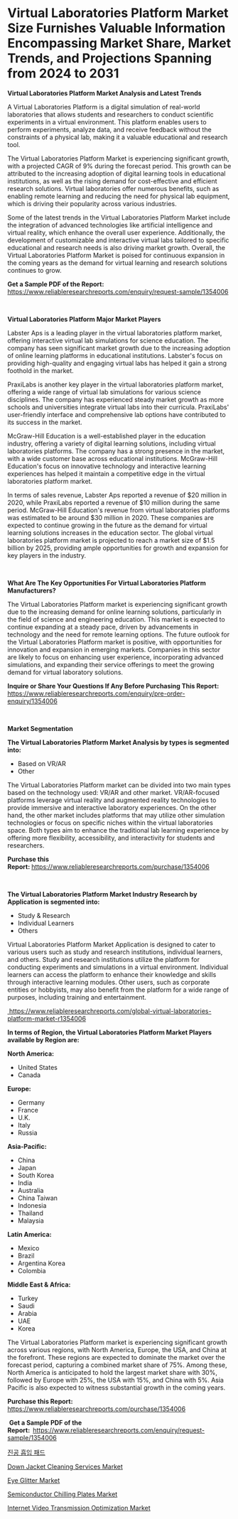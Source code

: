 <p><h1>Virtual Laboratories Platform Market Size Furnishes Valuable Information Encompassing Market Share, Market Trends, and Projections Spanning from 2024 to 2031</h1></p><p><strong>Virtual Laboratories Platform Market Analysis and Latest Trends</strong></p>
<p><p>A Virtual Laboratories Platform is a digital simulation of real-world laboratories that allows students and researchers to conduct scientific experiments in a virtual environment. This platform enables users to perform experiments, analyze data, and receive feedback without the constraints of a physical lab, making it a valuable educational and research tool.</p><p>The Virtual Laboratories Platform Market is experiencing significant growth, with a projected CAGR of 9% during the forecast period. This growth can be attributed to the increasing adoption of digital learning tools in educational institutions, as well as the rising demand for cost-effective and efficient research solutions. Virtual laboratories offer numerous benefits, such as enabling remote learning and reducing the need for physical lab equipment, which is driving their popularity across various industries.</p><p>Some of the latest trends in the Virtual Laboratories Platform Market include the integration of advanced technologies like artificial intelligence and virtual reality, which enhance the overall user experience. Additionally, the development of customizable and interactive virtual labs tailored to specific educational and research needs is also driving market growth. Overall, the Virtual Laboratories Platform Market is poised for continuous expansion in the coming years as the demand for virtual learning and research solutions continues to grow.</p></p>
<p><strong>Get a Sample PDF of the Report:&nbsp;</strong> <a href="https://www.reliableresearchreports.com/enquiry/request-sample/1354006">https://www.reliableresearchreports.com/enquiry/request-sample/1354006</a></p>
<p>&nbsp;</p>
<p><strong>Virtual Laboratories Platform Major Market Players</strong></p>
<p><p>Labster Aps is a leading player in the virtual laboratories platform market, offering interactive virtual lab simulations for science education. The company has seen significant market growth due to the increasing adoption of online learning platforms in educational institutions. Labster's focus on providing high-quality and engaging virtual labs has helped it gain a strong foothold in the market.</p><p>PraxiLabs is another key player in the virtual laboratories platform market, offering a wide range of virtual lab simulations for various science disciplines. The company has experienced steady market growth as more schools and universities integrate virtual labs into their curricula. PraxiLabs' user-friendly interface and comprehensive lab options have contributed to its success in the market.</p><p>McGraw-Hill Education is a well-established player in the education industry, offering a variety of digital learning solutions, including virtual laboratories platforms. The company has a strong presence in the market, with a wide customer base across educational institutions. McGraw-Hill Education's focus on innovative technology and interactive learning experiences has helped it maintain a competitive edge in the virtual laboratories platform market.</p><p>In terms of sales revenue, Labster Aps reported a revenue of $20 million in 2020, while PraxiLabs reported a revenue of $10 million during the same period. McGraw-Hill Education's revenue from virtual laboratories platforms was estimated to be around $30 million in 2020. These companies are expected to continue growing in the future as the demand for virtual learning solutions increases in the education sector. The global virtual laboratories platform market is projected to reach a market size of $1.5 billion by 2025, providing ample opportunities for growth and expansion for key players in the industry.</p></p>
<p>&nbsp;</p>
<p><strong>What Are The Key Opportunities For Virtual Laboratories Platform Manufacturers?</strong></p>
<p><p>The Virtual Laboratories Platform market is experiencing significant growth due to the increasing demand for online learning solutions, particularly in the field of science and engineering education. This market is expected to continue expanding at a steady pace, driven by advancements in technology and the need for remote learning options. The future outlook for the Virtual Laboratories Platform market is positive, with opportunities for innovation and expansion in emerging markets. Companies in this sector are likely to focus on enhancing user experience, incorporating advanced simulations, and expanding their service offerings to meet the growing demand for virtual laboratory solutions.</p></p>
<p><strong>Inquire or Share Your Questions If Any Before Purchasing This Report:</strong> <a href="https://www.reliableresearchreports.com/enquiry/pre-order-enquiry/1354006">https://www.reliableresearchreports.com/enquiry/pre-order-enquiry/1354006</a></p>
<p>&nbsp;</p>
<p><strong>Market Segmentation</strong></p>
<p><strong>The Virtual Laboratories Platform Market Analysis by types is segmented into:</strong></p>
<p><ul><li>Based on VR/AR</li><li>Other</li></ul></p>
<p><p>The Virtual Laboratories Platform market can be divided into two main types based on the technology used: VR/AR and other market. VR/AR-focused platforms leverage virtual reality and augmented reality technologies to provide immersive and interactive laboratory experiences. On the other hand, the other market includes platforms that may utilize other simulation technologies or focus on specific niches within the virtual laboratories space. Both types aim to enhance the traditional lab learning experience by offering more flexibility, accessibility, and interactivity for students and researchers.</p></p>
<p><strong>Purchase this Report:&nbsp;</strong><a href="https://www.reliableresearchreports.com/purchase/1354006">https://www.reliableresearchreports.com/purchase/1354006</a></p>
<p>&nbsp;</p>
<p><strong>The Virtual Laboratories Platform Market Industry Research by Application is segmented into:</strong></p>
<p><ul><li>Study & Research</li><li>Individual Learners</li><li>Others</li></ul></p>
<p><p>Virtual Laboratories Platform Market Application is designed to cater to various users such as study and research institutions, individual learners, and others. Study and research institutions utilize the platform for conducting experiments and simulations in a virtual environment. Individual learners can access the platform to enhance their knowledge and skills through interactive learning modules. Other users, such as corporate entities or hobbyists, may also benefit from the platform for a wide range of purposes, including training and entertainment.</p></p>
<p><a href="https://www.reliableresearchreports.com/global-virtual-laboratories-platform-market-r1354006">&nbsp;https://www.reliableresearchreports.com/global-virtual-laboratories-platform-market-r1354006</a></p>
<p><strong>In terms of Region, the Virtual Laboratories Platform Market Players available by Region are:</strong></p>
<p>
    <p> <strong> North America: </strong>
        <ul>
            <li>United States</li>
            <li>Canada</li>
        </ul>
        </p> 
    <p> <strong> Europe: </strong>
        <ul>
            <li>Germany</li>
            <li>France</li>
            <li>U.K.</li>
            <li>Italy</li>
            <li>Russia</li>
        </ul>
        </p> 
    <p> <strong> Asia-Pacific: </strong>
        <ul>
            <li>China</li>
            <li>Japan</li>
            <li>South Korea</li>
            <li>India</li>
            <li>Australia</li>
            <li>China Taiwan</li>
            <li>Indonesia</li>
            <li>Thailand</li>
            <li>Malaysia</li>
        </ul>
        </p> 
    <p> <strong> Latin America: </strong>
        <ul>
            <li>Mexico</li>
            <li>Brazil</li>
            <li>Argentina Korea</li>
            <li>Colombia</li>
        </ul>
        </p> 
    <p> <strong> Middle East & Africa: </strong>
        <ul>
            <li>Turkey</li>
            <li>Saudi</li>
            <li>Arabia</li>
            <li>UAE</li>
            <li>Korea</li>
        </ul>
    </p>
    </p>
<p><p>The Virtual Laboratories Platform market is experiencing significant growth across various regions, with North America, Europe, the USA, and China at the forefront. These regions are expected to dominate the market over the forecast period, capturing a combined market share of 75%. Among these, North America is anticipated to hold the largest market share with 30%, followed by Europe with 25%, the USA with 15%, and China with 5%. Asia Pacific is also expected to witness substantial growth in the coming years.</p></p>
<p><strong>Purchase this Report: </strong><a href="https://www.reliableresearchreports.com/purchase/1354006">https://www.reliableresearchreports.com/purchase/1354006</a></p>
<p>&nbsp;<strong>Get a Sample PDF of the Report:&nbsp;&nbsp;</strong><a href="https://www.reliableresearchreports.com/enquiry/request-sample/1354006">https://www.reliableresearchreports.com/enquiry/request-sample/1354006</a></p>
<p><strong></strong></p>
<p><p><a href="https://github.com/Madalyell456456/Market-Research-Report-List-1/blob/main/874741065444.md">진공 흡입 패드</a></p><p><a href="https://github.com/nicoletavirag/Market-Research-Report-List-3/blob/main/down-jacket-cleaning-services-market.md">Down Jacket Cleaning Services Market</a></p><p><a href="https://issuu.com/reportprime-2/docs/eye-glitter-market-size-2030.pptx">Eye Glitter Market</a></p><p><a href="https://www.linkedin.com/pulse/semiconductor-chilling-plates-market-provides-comprehensive-analysis-zenmf">Semiconductor Chilling Plates Market</a></p><p><a href="https://github.com/redneck06/Market-Research-Report-List-3/blob/main/internet-video-transmission-optimization-market.md">Internet Video Transmission Optimization Market</a></p></p>